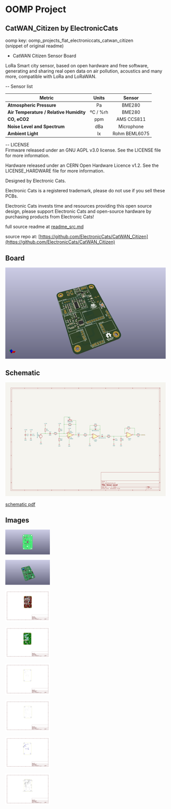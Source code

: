 # OOMP Project  
## CatWAN_Citizen  by ElectronicCats  
  
oomp key: oomp_projects_flat_electroniccats_catwan_citizen  
(snippet of original readme)  
  
- CatWAN Citizen Sensor Board  
  
LoRa Smart city sensor, based on open hardware and free software, generating and sharing real open data on air pollution, acoustics and many more, compatible with LoRa and LoRaWAN.  
  
-- Sensor list  
  
  
|Metric|Units|Sensor|  
|-|:-:|:-:|  
| **Atmospheric Pressure** | Pa | BME280 |  
| **Air Temperature / Relative Humidity** | ºC / %rh | BME280|  
| **CO, eCO2** | ppm |AMS CCS811|  
| **Noise Level and Spectrum** | dBa |Microphone|  
| **Ambient Light** | lx | Rohm BEML6075 |  
  
  
-- LICENSE  
Firmware released under an GNU AGPL v3.0 license. See the LICENSE file for more information.  
  
Hardware released under an CERN Open Hardware Licence v1.2. See the LICENSE_HARDWARE file for more information.  
  
Designed by Electronic Cats.  
  
Electronic Cats is a registered trademark, please do not use if you sell these PCBs.  
  
Electronic Cats invests time and resources providing this open source design, please support Electronic Cats and open-source hardware by purchasing products from Electronic Cats!  
  
  full source readme at [readme_src.md](readme_src.md)  
  
source repo at: [https://github.com/ElectronicCats/CatWAN_Citizen](https://github.com/ElectronicCats/CatWAN_Citizen)  
## Board  
  
[![working_3d.png](working_3d_600.png)](working_3d.png)  
## Schematic  
  
[![working_schematic.png](working_schematic_600.png)](working_schematic.png)  
  
[schematic pdf](working_schematic.pdf)  
## Images  
  
[![working_3D_bottom.png](working_3D_bottom_140.png)](working_3D_bottom.png)  
  
[![working_3D_top.png](working_3D_top_140.png)](working_3D_top.png)  
  
[![working_assembly_page_01.png](working_assembly_page_01_140.png)](working_assembly_page_01.png)  
  
[![working_assembly_page_02.png](working_assembly_page_02_140.png)](working_assembly_page_02.png)  
  
[![working_assembly_page_03.png](working_assembly_page_03_140.png)](working_assembly_page_03.png)  
  
[![working_assembly_page_04.png](working_assembly_page_04_140.png)](working_assembly_page_04.png)  
  
[![working_assembly_page_05.png](working_assembly_page_05_140.png)](working_assembly_page_05.png)  
  
[![working_assembly_page_06.png](working_assembly_page_06_140.png)](working_assembly_page_06.png)  
